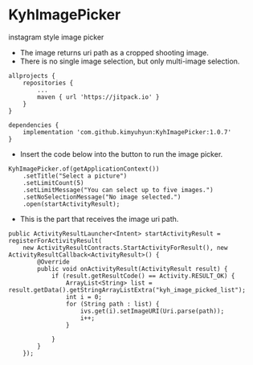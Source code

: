 # KyhImagePicker
instagram style image picker

- The image returns uri path as a cropped shooting image.
- There is no single image selection, but only multi-image selection.

```
allprojects {
    repositories {
        ...
        maven { url 'https://jitpack.io' }
    }
}
```

```
dependencies {
    implementation 'com.github.kimyuhyun:KyhImagePicker:1.0.7'
}
```


- Insert the code below into the button to run the image picker.
```
KyhImagePicker.of(getApplicationContext())
    .setTitle("Select a picture")
    .setLimitCount(5)
    .setLimitMessage("You can select up to five images.")
    .setNoSelectionMessage("No image selected.")
    .open(startActivityResult);
```

- This is the part that receives the image uri path.
```
public ActivityResultLauncher<Intent> startActivityResult = registerForActivityResult(
    new ActivityResultContracts.StartActivityForResult(), new ActivityResultCallback<ActivityResult>() {
        @Override
        public void onActivityResult(ActivityResult result) {
            if (result.getResultCode() == Activity.RESULT_OK) {
                ArrayList<String> list = result.getData().getStringArrayListExtra("kyh_image_picked_list");
                int i = 0;
                for (String path : list) {
                    ivs.get(i).setImageURI(Uri.parse(path));
                    i++;
                }
    
            }
        }
    });
```

